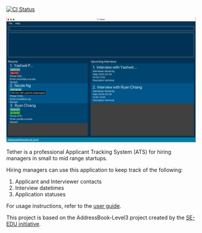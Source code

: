 [![CI Status](https://github.com/se-edu/addressbook-level3/workflows/Java%20CI/badge.svg)](https://github.com/AY2324S2-CS2103T-F11-3/tp/actions)

![Ui](docs/images/UpdatedUi.png)

Tether is a professional Applicant Tracking System (ATS) for hiring managers in small to mid range startups.<br>

Hiring managers can use this application to keep track of the following:
1. Applicant and Interviewer contacts
2. Interview datetimes
3. Application statuses

For usage instructions, refer to the [user guide](https://ay2324s2-cs2103t-f11-3.github.io/tp/UserGuide.html).

This project is based on the AddressBook-Level3 project created by the [SE-EDU initiative](https://se-education.org).
